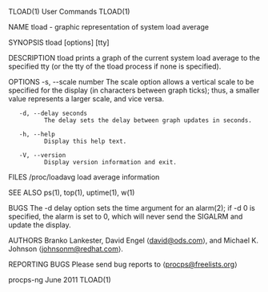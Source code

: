 TLOAD(1)                                                                              User Commands                                                                              TLOAD(1)

NAME
       tload - graphic representation of system load average

SYNOPSIS
       tload [options] [tty]

DESCRIPTION
       tload prints a graph of the current system load average to the specified tty (or the tty of the tload process if none is specified).

OPTIONS
       -s, --scale number
              The  scale  option  allows  a vertical scale to be specified for the display (in characters between graph ticks); thus, a smaller value represents a larger scale, and vice
              versa.

       -d, --delay seconds
              The delay sets the delay between graph updates in seconds.

       -h, --help
              Display this help text.

       -V, --version
              Display version information and exit.

FILES
       /proc/loadavg load average information

SEE ALSO
       ps(1), top(1), uptime(1), w(1)

BUGS
       The -d delay option sets the time argument for an alarm(2); if -d 0 is specified, the alarm is set to 0, which will never send the SIGALRM and update the display.

AUTHORS
       Branko Lankester, David Engel ⟨david@ods.com⟩, and Michael K. Johnson ⟨johnsonm@redhat.com⟩.

REPORTING BUGS
       Please send bug reports to ⟨procps@freelists.org⟩

procps-ng                                                                               June 2011                                                                                TLOAD(1)
